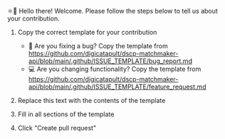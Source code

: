 ⚛👋 Hello there! Welcome. Please follow the steps below to tell us about your contribution.

1. Copy the correct template for your contribution

   - 🐛 Are you fixing a bug? Copy the template from <https://github.com/digicatapult/dscp-matchmaker-api/blob/main/.github/ISSUE_TEMPLATE/bug_report.md>
   - 💻 Are you changing functionality? Copy the template from <https://github.com/digicatapult/dscp-matchmaker-api/blob/main/.github/ISSUE_TEMPLATE/feature_request.md>

2. Replace this text with the contents of the template
3. Fill in all sections of the template
4. Click "Create pull request"
